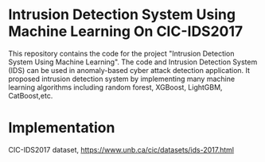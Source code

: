 # Intrusion Detection System Using Machine Learning On CIC-IDS2017
This repository contains the code for the project "Intrusion Detection System Using Machine Learning". The code and Intrusion Detection System (IDS) can be used in anomaly-based cyber attack detection application.
It proposed intrusion detection system by implementing many machine learning algorithms including random forest, XGBoost, LightGBM, CatBoost,etc.
# Implementation
CIC-IDS2017 dataset,
https://www.unb.ca/cic/datasets/ids-2017.html
